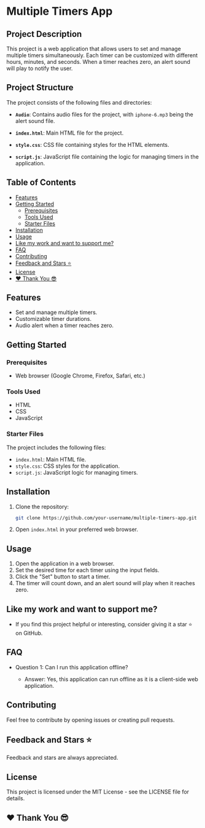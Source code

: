 # Multiple Timers App

## Project Description

This project is a web application that allows users to set and manage multiple timers simultaneously. Each timer can be customized with different hours, minutes, and seconds. When a timer reaches zero, an alert sound will play to notify the user.

## Project Structure


The project consists of the following files and directories:

- **`Audio`**: Contains audio files for the project, with `iphone-6.mp3` being the alert sound file.

- **`index.html`**: Main HTML file for the project.

- **`style.css`**: CSS file containing styles for the HTML elements.

- **`script.js`**: JavaScript file containing the logic for managing timers in the application.


## Table of Contents

- [Features](#features)
- [Getting Started](#getting-started)
  - [Prerequisites](#prerequisites)
  - [Tools Used](#tools-used)
  - [Starter Files](#starter-files)
- [Installation](#installation)
- [Usage](#usage)
- [Like my work and want to support me?](#like-my-work-and-want-to-support-me)
- [FAQ](#faq)
- [Contributing](#contributing)
- [Feedback and Stars ⭐](#feedback-and-stars-)
- [License](#license)
- [❤️ Thank You 😎](#-thank-you-)

## Features

- Set and manage multiple timers.
- Customizable timer durations.
- Audio alert when a timer reaches zero.

## Getting Started

### Prerequisites

- Web browser (Google Chrome, Firefox, Safari, etc.)

### Tools Used

- HTML
- CSS
- JavaScript

### Starter Files

The project includes the following files:

- `index.html`: Main HTML file.
- `style.css`: CSS styles for the application.
- `script.js`: JavaScript logic for managing timers.

## Installation

1. Clone the repository:

   ```bash
   git clone https://github.com/your-username/multiple-timers-app.git

1. Open `index.html` in your preferred web browser.

## Usage

1. Open the application in a web browser.
2. Set the desired time for each timer using the input fields.
3. Click the "Set" button to start a timer.
4. The timer will count down, and an alert sound will play when it reaches zero.

## Like my work and want to support me?

- If you find this project helpful or interesting, consider giving it a star ⭐️ on GitHub.

## FAQ

- Question 1: Can I run this application offline?

  - Answer: Yes, this application can run offline as it is a client-side web application.

## Contributing
Feel free to contribute by opening issues or creating pull requests.


## Feedback and Stars ⭐
Feedback and stars are always appreciated.

## License
This project is licensed under the MIT License - see the LICENSE file for details.

## ❤️ Thank You 😎

